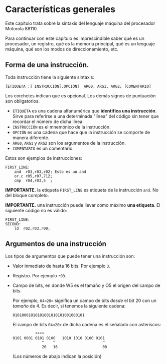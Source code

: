 # Características generales

Este capítulo trata sobre la sintaxis del lenguaje máquina del procesador Motorola 88110.

Para continuar con este capítulo es imprescindible saber qué es un procesador, un registro, qué es la memoria principal, qué es un lenguaje máquina, qué son los modos de direccionamiento, etc.

## Forma de una instrucción.

Toda instrucción tiene la siguiente sintaxis:

```
[ETIQUETA :] INSTRUCCIÓN[.OPCIÓN]  ARG0, ARG1, ARG2; [COMENTARIO]
```

Los corchetes indican que es opcional. Los demás signos de puntuación son obligatorios.

* `ETIQUETA` es una cadena alfanumérica que **identifica una instrucción**. Sirve para referirse a una determinada "línea" del código sin tener que recordar el número de dicha línea.
* `INSTRUCCIÓN` es el mnemónico de la instrucción.
* `OPCIÓN` es una cadena que hace que la instrucción se comporte de manera diferente.
* `ARG0`, `ARG1` y `ARG2` son los argumentos de la instrucción.
* `COMENTARIO` es un comentario.

Estos son ejemplos de instrucciones:

```
FIRST_LINE:
    and  r03,r03,r02; Esto es un and
    or.c r05,r07,712;
    cmp  r04,r03,5  ;
```

**IMPORTANTE.** la etiqueta `FIRST_LINE` es etiqueta de la instrucción `and`. No del bloque completo.

**IMPORTANTE.** una instrucción puede llevar como máximo **una etiqueta**. El siguiente código no es válido:

```
FIRST_LINE:
SECOND:
    ld  r02,r03,r00;
```

## Argumentos de una instrucción

Los tipos de argumentos que puede tener una instrucción son:

* Valor inmediato de hasta 16 bits. Por ejemplo `3`.
* Registro. Por ejemplo `r03`.
* Campo de bits, en donde W5 es el tamaño y O5 el origen del campo de bits.

  Por ejemplo, `04<20>` significa un campo de bits *desde* el bit 20 con un *tamaño* de 4. Es decir, si tenemos la siguiente cadena:

  ```
  01010001010101001010101001000101
  ```

  El campo de bits `04<20>` de dicha cadena es el señalado con asteriscos:

  ```
            ****
  0101 0001 0101 0100   1010 1010 0100 0101
               ^    ^                     ^
               20   16                    00
  ```

  (Los números de abajo indican la posición)
